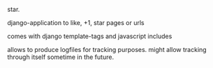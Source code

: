 star.

django-application to like, +1, star pages or urls

comes with django template-tags and javascript includes

allows to produce logfiles for tracking purposes. might allow tracking through itself sometime in the future.
